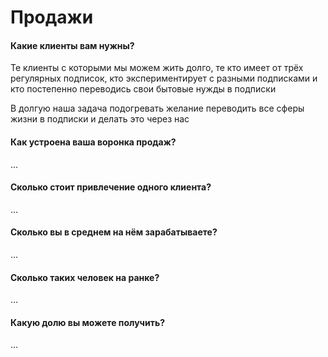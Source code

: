 # Продажи

#### Какие клиенты вам нужны?

Те клиенты с которыми мы можем жить долго, те кто имеет от трёх регулярных подписок, кто экспериментирует с разными подписками и кто постепенно переводись свои бытовые нужды в подписки

В долгую наша задача подогревать желание переводить все сферы жизни в подписки и делать это через нас

#### Как устроена ваша воронка продаж?

...

#### Сколько стоит привлечение одного клиента?

...

#### Сколько вы в среднем на нём зарабатываете?

...

#### Сколько таких человек на ранке?

...

#### Какую долю вы можете получить?

...

